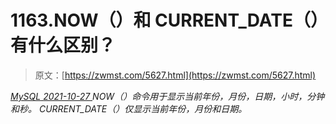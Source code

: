 <!--yml
category: 未分类
date: 0001-01-01 00:00:00
-->

# 1163.NOW（）和 CURRENT_DATE（）有什么区别？

> 原文：[https://zwmst.com/5627.html](https://zwmst.com/5627.html)

   [ *MySQL* ](https://zwmst.com/mysql)*[ <time datetime="2021-10-28T00:38:45+08:00"> 2021-10-27 </time> ](https://zwmst.com/5627.html)  NOW（）命令用于显示当前年份，月份，日期，小时，分钟和秒。
CURRENT_DATE（）仅显示当前年份，月份和日期。*